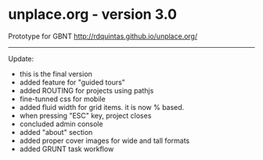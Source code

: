 # unplace.org - version 3.0

Prototype for GBNT
http://rdquintas.github.io/unplace.org/

----

Update:
- this is the final version
- added feature for "guided tours"
- added ROUTING for projects using pathjs
- fine-tunned css for mobile
- added fluid width for grid items. it is now % based.
- when pressing "ESC" key, project closes
- concluded admin console
- added "about" section
- added proper cover images for wide and tall formats
- added GRUNT task workflow